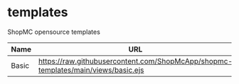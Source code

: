 # templates
ShopMC opensource templates

|Name|URL|
|-|-|
|Basic|https://raw.githubusercontent.com/ShopMcApp/shopmc-templates/main/views/basic.ejs|